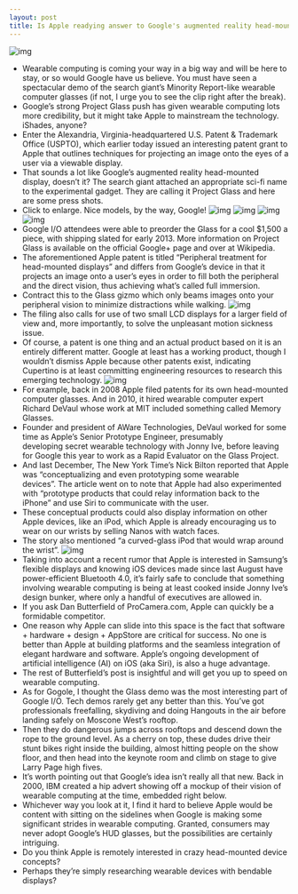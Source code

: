 ```yaml
---
layout: post
title: Is Apple readying answer to Google's augmented reality head-mounted display?
---
```

![img](http://media.idownloadblog.com/wp-content/uploads/2012/07/Apple-Glass-patent-drawing-002.png)
* Wearable computing is coming your way in a big way and will be here to stay, or so would Google have us believe. You must have seen a spectacular demo of the search giant’s Minority Report-like wearable computer glasses (if not, I urge you to see the clip right after the break).
* Google’s strong Project Glass push has given wearable computing lots more credibility, but it might take Apple to mainstream the technology. iShades, anyone?
* Enter the Alexandria, Virginia-headquartered U.S. Patent & Trademark Office (USPTO), which earlier today issued an interesting patent grant to Apple that outlines techniques for projecting an image onto the eyes of a user via a viewable display.
* That sounds a lot like Google’s augmented reality head-mounted display, doesn’t it? The search giant attached an appropriate sci-fi name to the experimental gadget. They are calling it Project Glass and here are some press shots.
* Click to enlarge. Nice models, by the way, Google!
![img](http://media.idownloadblog.com/wp-content/uploads/2012/07/Google-Project-Glass-image-002.jpg)
![img](http://media.idownloadblog.com/wp-content/uploads/2012/07/Google-Project-Glass-image-003.jpg)
![img](http://media.idownloadblog.com/wp-content/uploads/2012/07/Google-Project-Glass-image-004.jpg)
![img](http://media.idownloadblog.com/wp-content/uploads/2012/07/Google-Project-Glass-image-005.jpg)
* Google I/O attendees were able to preorder the Glass for a cool $1,500 a piece, with shipping slated for early 2013. More information on Project Glass is available on the official Google+ page and over at Wikipedia.
* The aforementioned Apple patent is titled “Peripheral treatment for head-mounted displays” and differs from Google’s device in that it projects an image onto a user’s eyes in order to fill both the peripheral and the direct vision, thus achieving what’s called full immersion.
* Contract this to the Glass gizmo which only beams images onto your peripheral vision to minimize distractions while walking.
![img](http://media.idownloadblog.com/wp-content/uploads/2012/07/Apple-Glass-patent-drawing-001.png)
* The filing also calls for use of two small LCD displays for a larger field of view and, more importantly, to solve the unpleasant motion sickness issue.
* Of course, a patent is one thing and an actual product based on it is an entirely different matter. Google at least has a working product, though I wouldn’t dismiss Apple because other patents exist, indicating Cupertino is at least committing engineering resources to research this emerging technology.
![img](http://media.idownloadblog.com/wp-content/uploads/2012/07/Apple-patent-head-mounted-display.jpg)
* For example, back in 2008 Apple filed patents for its own head-mounted computer glasses. And in 2010, it hired wearable computer expert Richard DeVaul whose work at MIT included something called Memory Glasses.
* Founder and president of AWare Technologies, DeVaul worked for some time as Apple’s Senior Prototype Engineer, presumably developing secret wearable technology with Jonny Ive, before leaving for Google this year to work as a Rapid Evaluator on the Glass Project.
* And last December, The New York Time’s Nick Bilton reported that Apple was “conceptualizing and even prototyping some wearable devices”. The article went on to note that Apple had also experimented with “prototype products that could relay information back to the iPhone” and use Siri to communicate with the user.
* These conceptual products could also display information on other Apple devices, like an iPod, which Apple is already encouraging us to wear on our wrists by selling Nanos with watch faces.
* The story also mentioned “a curved-glass iPod that would wrap around the wrist”.
![img](http://media.idownloadblog.com/wp-content/uploads/2011/12/ipodnanowatch1-e1324315781148.jpg)
* Taking into account a recent rumor that Apple is interested in Samsung’s flexible displays and knowing iOS devices made since last August have power-efficient Bluetooth 4.0, it’s fairly safe to conclude that something involving wearable computing is being at least cooked inside Jonny Ive’s design bunker, where only a handful of executives are allowed in.
* If you ask Dan Butterfield of ProCamera.com, Apple can quickly be a formidable competitor.
* One reason why Apple can slide into this space is the fact that software + hardware + design + AppStore are critical for success. No one is better than Apple at building platforms and the seamless integration of elegant hardware and software. Apple’s ongoing development of artificial intelligence (AI) on iOS (aka Siri), is also a huge advantage.
* The rest of Butterfield’s post is insightful and will get you up to speed on wearable computing.
* As for Gogole, I thought the Glass demo was the most interesting part of Google I/O. Tech demos rarely get any better than this. You’ve got professionals freefalling, skydiving and doing Hangouts in the air before landing safely on Moscone West’s rooftop.
* Then they do dangerous jumps across rooftops and descend down the rope to the ground level. As a cherry on top, these dudes drive their stunt bikes right inside the building, almost hitting people on the show floor, and then head into the keynote room and climb on stage to give Larry Page high fives.
* It’s worth pointing out that Google’s idea isn’t really all that new. Back in 2000, IBM created a hip advert showing off a mockup of their vision of wearable computing at the time, embedded right below.
* Whichever way you look at it, I find it hard to believe Apple would be content with sitting on the sidelines when Google is making some significant strides in wearable computing. Granted, consumers may never adopt Google’s HUD glasses, but the possibilities are certainly intriguing.
* Do you think Apple is remotely interested in crazy head-mounted device concepts?
* Perhaps they’re simply researching wearable devices with bendable displays?

